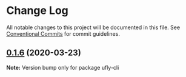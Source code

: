 # Change Log

All notable changes to this project will be documented in this file.
See [Conventional Commits](https://conventionalcommits.org) for commit guidelines.

<a name="0.1.6"></a>
## [0.1.6](https://github.com/lamovv/ufly/compare/v0.1.5...v0.1.6) (2020-03-23)




**Note:** Version bump only for package ufly-cli
